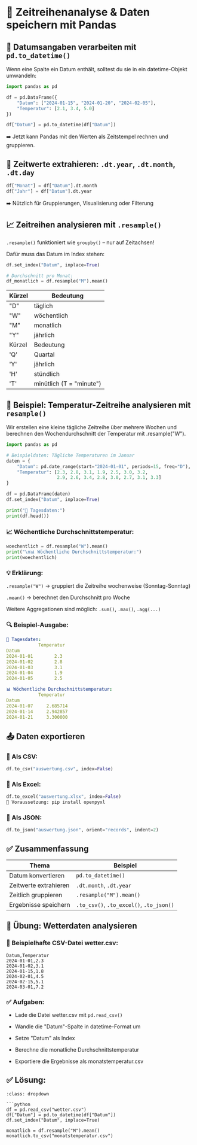 # 🐼 Zeitreihenanalyse & Daten speichern mit Pandas

## 📅 Datumsangaben verarbeiten mit `pd.to_datetime()`
Wenn eine Spalte ein Datum enthält, solltest du sie in ein datetime-Objekt umwandeln:

```python
import pandas as pd

df = pd.DataFrame({
    "Datum": ["2024-01-15", "2024-01-20", "2024-02-05"],
    "Temperatur": [2.1, 3.4, 5.0]
})

df["Datum"] = pd.to_datetime(df["Datum"])
```
➡️ Jetzt kann Pandas mit den Werten als Zeitstempel rechnen und gruppieren.

## 📆 Zeitwerte extrahieren: `.dt.year`, `.dt.month`, `.dt.day`
```python
df["Monat"] = df["Datum"].dt.month
df["Jahr"] = df["Datum"].dt.year
```
➡️ Nützlich für Gruppierungen, Visualisierung oder Filterung

## 📈 Zeitreihen analysieren mit `.resample()`
`.resample()` funktioniert wie `groupby()` – nur auf Zeitachsen!

Dafür muss das Datum im Index stehen:

```python
df.set_index("Datum", inplace=True)

# Durchschnitt pro Monat:
df_monatlich = df.resample("M").mean()
```

Kürzel | Bedeutung
-|-
"D" | täglich
"W" | wöchentlich
"M" | monatlich
"Y" | jährlich
Kürzel | Bedeutung
'Q' | Quartal
'Y' | jährlich
'H' | stündlich
'T' | minütlich (T = "minute")

## 🧪 Beispiel: Temperatur-Zeitreihe analysieren mit `resample()` 
Wir erstellen eine kleine tägliche Zeitreihe über mehrere Wochen und berechnen den Wochendurchschnitt der Temperatur mit .resample("W").

```python
import pandas as pd

# Beispieldaten: Tägliche Temperaturen im Januar
daten = {
    "Datum": pd.date_range(start="2024-01-01", periods=15, freq="D"),
    "Temperatur": [2.3, 2.8, 3.1, 1.9, 2.5, 3.0, 3.2,
                   2.9, 2.6, 3.4, 2.8, 3.0, 2.7, 3.1, 3.3]
}

df = pd.DataFrame(daten)
df.set_index("Datum", inplace=True)

print("📅 Tagesdaten:")
print(df.head())
```

### 📈 Wöchentliche Durchschnittstemperatur:
```python
woechentlich = df.resample("W").mean()
print("\n📊 Wöchentliche Durchschnittstemperatur:")
print(woechentlich)
```

### 💡 Erklärung:
`.resample("W")` → gruppiert die Zeitreihe wochenweise (Sonntag-Sonntag)

`.mean()` → berechnet den Durchschnitt pro Woche

Weitere Aggregationen sind möglich: `.sum()`, `.max()`, `.agg(...)`

### 🔍 Beispiel-Ausgabe:
```yaml
📅 Tagesdaten:
            Temperatur
Datum                
2024-01-01        2.3
2024-01-02        2.8
2024-01-03        3.1
2024-01-04        1.9
2024-01-05        2.5

📊 Wöchentliche Durchschnittstemperatur:
            Temperatur
Datum                 
2024-01-07     2.685714
2024-01-14     2.942857
2024-01-21     3.300000
```

## 📤 Daten exportieren
### 🔸 Als CSV:
```python
df.to_csv("auswertung.csv", index=False)
```

### 🔸 Als Excel:
```python
df.to_excel("auswertung.xlsx", index=False)
🔧 Voraussetzung: pip install openpyxl
```

### 🔸 Als JSON:
```python
df.to_json("auswertung.json", orient="records", indent=2)
```

## ✅ Zusammenfassung
Thema | Beispiel
| - | -
Datum konvertieren | `pd.to_datetime()`
Zeitwerte extrahieren | `.dt.month`, `.dt.year`
Zeitlich gruppieren | `.resample("M").mean()`
Ergebnisse speichern | `.to_csv()`, `.to_excel()`, `.to_json()`

## 🔧 Übung: Wetterdaten analysieren
### 📄 Beispielhafte CSV-Datei wetter.csv:
```csv
Datum,Temperatur
2024-01-01,2.3
2024-01-02,3.1
2024-01-15,1.8
2024-02-01,4.5
2024-02-15,5.1
2024-03-01,7.2
```

### ✅ Aufgaben:
* Lade die Datei wetter.csv mit `pd.read_csv()`

* Wandle die "Datum"-Spalte in datetime-Format um

* Setze "Datum" als Index

* Berechne die monatliche Durchschnittstemperatur

* Exportiere die Ergebnisse als monatstemperatur.csv

## ✅ Lösung:
```{admonition} 💡 Lösung anzeigen
:class: dropdown

```python
df = pd.read_csv("wetter.csv")
df["Datum"] = pd.to_datetime(df["Datum"])
df.set_index("Datum", inplace=True)

monatlich = df.resample("M").mean()
monatlich.to_csv("monatstemperatur.csv")
```